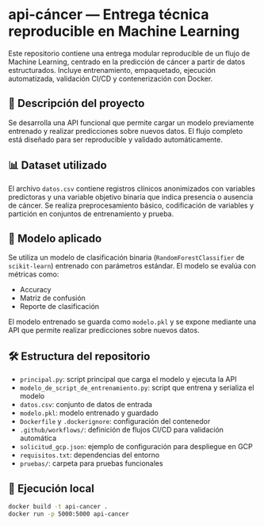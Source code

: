 # api-cáncer — Entrega técnica reproducible en Machine Learning

Este repositorio contiene una entrega modular reproducible de un flujo de Machine Learning, centrado en la predicción de cáncer a partir de datos estructurados. Incluye entrenamiento, empaquetado, ejecución automatizada, validación CI/CD y contenerización con Docker.

## 🧠 Descripción del proyecto

Se desarrolla una API funcional que permite cargar un modelo previamente entrenado y realizar predicciones sobre nuevos datos. El flujo completo está diseñado para ser reproducible y validado automáticamente.

## 📊 Dataset utilizado

El archivo `datos.csv` contiene registros clínicos anonimizados con variables predictoras y una variable objetivo binaria que indica presencia o ausencia de cáncer. Se realiza preprocesamiento básico, codificación de variables y partición en conjuntos de entrenamiento y prueba.

## 🧪 Modelo aplicado

Se utiliza un modelo de clasificación binaria (`RandomForestClassifier` de `scikit-learn`) entrenado con parámetros estándar. El modelo se evalúa con métricas como:

- Accuracy
- Matriz de confusión
- Reporte de clasificación

El modelo entrenado se guarda como `modelo.pkl` y se expone mediante una API que permite realizar predicciones sobre nuevos datos.

## 🛠️ Estructura del repositorio

- `principal.py`: script principal que carga el modelo y ejecuta la API
- `modelo_de_script_de_entrenamiento.py`: script que entrena y serializa el modelo
- `datos.csv`: conjunto de datos de entrada
- `modelo.pkl`: modelo entrenado y guardado
- `Dockerfile` y `.dockerignore`: configuración del contenedor
- `.github/workflows/`: definición de flujos CI/CD para validación automática
- `solicitud_gcp.json`: ejemplo de configuración para despliegue en GCP
- `requisitos.txt`: dependencias del entorno
- `pruebas/`: carpeta para pruebas funcionales

## 🚀 Ejecución local

```bash
docker build -t api-cancer .
docker run -p 5000:5000 api-cancer

